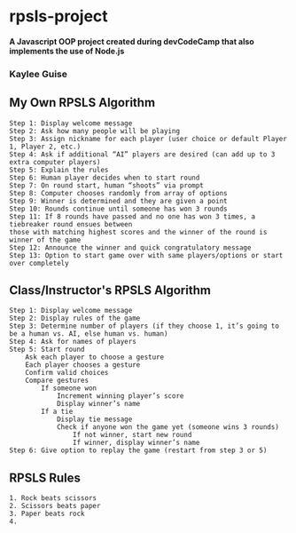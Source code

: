# rpsls-project
#### A Javascript OOP project created during devCodeCamp that also implements the use of Node.js

### Kaylee Guise
## My Own RPSLS Algorithm

    Step 1: Display welcome message
    Step 2: Ask how many people will be playing
    Step 3: Assign nickname for each player (user choice or default Player 1, Player 2, etc.)
    Step 4: Ask if additional “AI” players are desired (can add up to 3 extra computer players)
    Step 5: Explain the rules
    Step 6: Human player decides when to start round
    Step 7: On round start, human “shoots” via prompt
    Step 8: Computer chooses randomly from array of options
    Step 9: Winner is determined and they are given a point
    Step 10: Rounds continue until someone has won 3 rounds
    Step 11: If 8 rounds have passed and no one has won 3 times, a tiebreaker round ensues between
    those with matching highest scores and the winner of the round is winner of the game
    Step 12: Announce the winner and quick congratulatory message
    Step 13: Option to start game over with same players/options or start over completely

## Class/Instructor's RPSLS Algorithm

    Step 1: Display welcome message
    Step 2: Display rules of the game
    Step 3: Determine number of players (if they choose 1, it’s going to be a human vs. AI, else human vs. human)
    Step 4: Ask for names of players
    Step 5: Start round
        Ask each player to choose a gesture
        Each player chooses a gesture
        Confirm valid choices
        Compare gestures
            If someone won
                Increment winning player’s score
                Display winner’s name
            If a tie
                Display tie message
                Check if anyone won the game yet (someone wins 3 rounds)
                    If not winner, start new round
                    If winner, display winner’s name
    Step 6: Give option to replay the game (restart from step 3 or 5)

## RPSLS Rules

    1. Rock beats scissors
    2. Scissors beats paper
    3. Paper beats rock
    4. 
